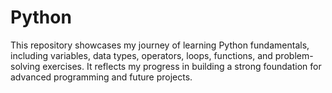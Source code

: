 # Python
This repository showcases my journey of learning Python fundamentals, including variables, data types, operators, loops, functions, and problem-solving exercises. It reflects my progress in building a strong foundation for advanced programming and future projects.
